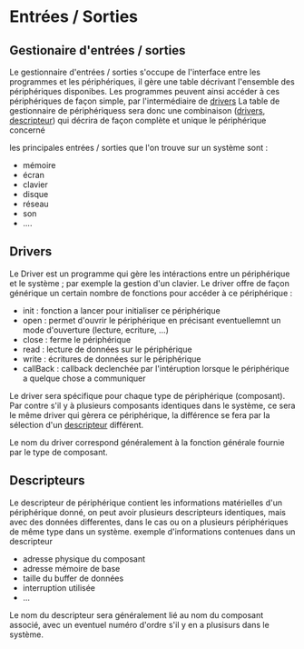 # Entrées / Sorties


## Gestionaire d'entrées / sorties
Le gestionnaire d'entrées / sorties s'occupe de l'interface entre les programmes et les périphériques, il gère une table décrivant l'ensemble des périphériques disponibes. Les programmes peuvent ainsi accéder à ces périphériques de façon simple, par l'intermédiaire de [drivers](#Drivers)
La table de gestionnaire de périphériquess sera donc une combinaison ([drivers](#Drivers), [descripteur](#Descripteurs)) qui décrira de façon complète et unique le périphérique concerné

les principales entrées / sorties que l'on trouve sur un système sont :

- mémoire
- écran
- clavier
- disque
- réseau
- son
- ....


## Drivers
Le Driver est un programme qui gère les intéractions entre un périphérique et le système ; par exemple la gestion d'un clavier.
Le driver offre de façon générique un certain nombre de fonctions pour accéder à ce périphérique : 

- init : fonction a lancer pour initialiser ce périphérique
- open : permet d'ouvrir le périphérique en précisant eventuellemnt un mode d'ouverture (lecture, ecriture, ...)
- close : ferme le périphérique
- read : lecture de données sur le périphérique
- write : écritures de données sur le périphérique
- callBack : callback declenchée par l'intéruption lorsque le périphérique a quelque chose a communiquer

Le driver sera spécifique pour chaque type de périphérique (composant). Par contre s'il y à plusieurs composants identiques dans le système, ce sera le même driver qui gèrera ce périphérique, la différence se fera par la sélection d'un [descripteur](#Descripteurs) différent.

Le nom du driver correspond généralement à la fonction générale fournie par le type de composant.

## Descripteurs
Le descripteur de périphérique contient les informations matérielles d'un périphérique donné, on peut avoir plusieurs descripteurs identiques, mais avec des données differentes, dans le cas ou on a plusieurs périphériques de même type dans un système.
exemple d'informations contenues dans un descripteur

- adresse physique du composant
- adresse mémoire de base
- taille du buffer de données
- interruption utilisée
- ...


Le nom du descripteur sera généralement lié au nom du composant associé, avec un eventuel numéro d'ordre s'il y en a plusisurs dans le système.